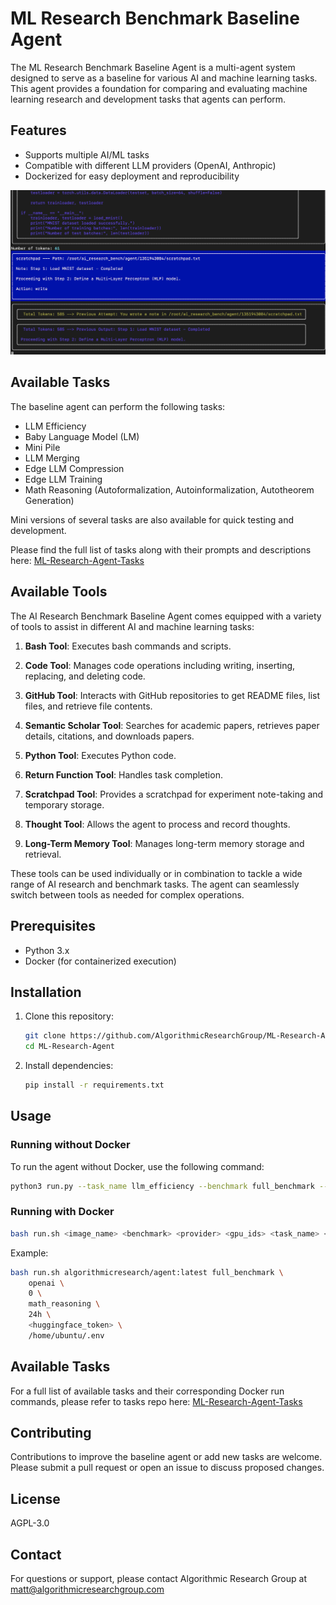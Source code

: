 # ML Research Benchmark Baseline Agent

The ML Research Benchmark Baseline Agent is a multi-agent system designed to serve as a baseline for various AI and machine learning tasks. This agent provides a foundation for comparing and evaluating machine learning research and development tasks that agents can perform.


## Features

- Supports multiple AI/ML tasks
- Compatible with different LLM providers (OpenAI, Anthropic)
- Dockerized for easy deployment and reproducibility


[![Example Video](./img/example1.png)](https://www.youtube.com/watch?v=Xhpe8MHk56w)

## Available Tasks

The baseline agent can perform the following tasks:

- LLM Efficiency
- Baby Language Model (LM)
- Mini Pile
- LLM Merging
- Edge LLM Compression
- Edge LLM Training
- Math Reasoning (Autoformalization, Autoinformalization, Autotheorem Generation)

Mini versions of several tasks are also available for quick testing and development.

Please find the full list of tasks along with their prompts and descriptions here: [ML-Research-Agent-Tasks](https://github.com/AlgorithmicResearchGroup/ML-Research-Agent-Tasks)

## Available Tools

The AI Research Benchmark Baseline Agent comes equipped with a variety of tools to assist in different AI and machine learning tasks:

1. **Bash Tool**: Executes bash commands and scripts.

2. **Code Tool**: Manages code operations including writing, inserting, replacing, and deleting code.

3. **GitHub Tool**: Interacts with GitHub repositories to get README files, list files, and retrieve file contents.

4. **Semantic Scholar Tool**: Searches for academic papers, retrieves paper details, citations, and downloads papers.

5. **Python Tool**: Executes Python code.

6. **Return Function Tool**: Handles task completion.

7. **Scratchpad Tool**: Provides a scratchpad for experiment note-taking and temporary storage.

8. **Thought Tool**: Allows the agent to process and record thoughts.

9. **Long-Term Memory Tool**: Manages long-term memory storage and retrieval.

These tools can be used individually or in combination to tackle a wide range of AI research and benchmark tasks. The agent can seamlessly switch between tools as needed for complex operations.

## Prerequisites

- Python 3.x
- Docker (for containerized execution)

## Installation

1. Clone this repository:
   ```bash
   git clone https://github.com/AlgorithmicResearchGroup/ML-Research-Agent.git
   cd ML-Research-Agent
   ```

2. Install dependencies:
   ```bash
   pip install -r requirements.txt
   ```

## Usage

### Running without Docker

To run the agent without Docker, use the following command:

```bash
python3 run.py --task_name llm_efficiency --benchmark full_benchmark --provider openai
```

### Running with Docker

```bash
bash run.sh <image_name> <benchmark> <provider> <gpu_ids> <task_name> <time_limit> <huggingface_token> <env_file_path>
```

Example:
```bash
bash run.sh algorithmicresearch/agent:latest full_benchmark \
    openai \
    0 \
    math_reasoning \
    24h \
    <huggingface_token> \
    /home/ubuntu/.env
```

## Available Tasks

For a full list of available tasks and their corresponding Docker run commands, please refer to tasks repo here: [ML-Research-Agent-Tasks](https://github.com/AlgorithmicResearchGroup/ML-Research-Agent-Tasks)

## Contributing

Contributions to improve the baseline agent or add new tasks are welcome. Please submit a pull request or open an issue to discuss proposed changes.

## License

AGPL-3.0

## Contact

For questions or support, please contact Algorithmic Research Group at matt@algorithmicresearchgroup.com